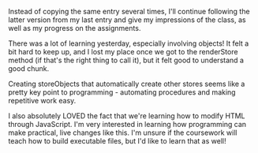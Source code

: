 Instead of copying the same entry several times, I'll continue following the latter version from my last entry and give my impressions of the class, as well as my progress on the assignments. 

There was a lot of learning yesterday, especially involving objects! It felt a bit hard to keep up, and I lost my place once we got to the renderStore method (if that's the right thing to call it), but it felt good to understand a good chunk. 

Creating storeObjects that automatically create other stores seems like a pretty key point to programming - automating procedures and making repetitive work easy. 

I also absolutely LOVED the fact that we're learning how to modify HTML through JavaScript. I'm very interested in learning how programming can make practical, live changes like this. I'm unsure if the coursework will teach how to build executable files, but I'd like to learn that as well! 

 
